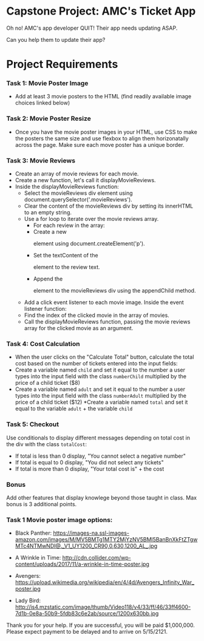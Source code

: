 # Capstone Project: AMC's Ticket App

Oh no! AMC's app developer QUIT! Their app needs updating ASAP.

Can you help them to update their app?

# Project Requirements

### Task 1: Movie Poster Image
* Add at least 3 movie posters to the HTML (find readily available image choices linked below)

### Task 2: Movie Poster Resize
* Once you have the movie poster images in your HTML, use CSS to make the posters the same size and use flexbox to align them horizonatally across the page. Make sure each move poster has a unique border.

### Task 3: Movie Reviews
* Create an array of movie reviews for each movie.
* Create a new function, let's call it displayMovieReviews.
* Inside the displayMovieReviews function:
  - Select the movieReviews div element using document.querySelector('.movieReviews').
  - Clear the content of the movieReviews div by setting its innerHTML to an empty string.
  - Use a for loop to iterate over the movie reviews array.
    - For each review in the array:
    - Create a new <p> element using document.createElement('p').
    - Set the textContent of the <p> element to the review text.
    - Append the <p> element to the movieReviews div using the appendChild method.
  - Add a click event listener to each movie image. Inside the event listener function:
  - Find the index of the clicked movie in the array of movies.
  - Call the displayMovieReviews function, passing the movie reviews array for the clicked movie as an argument.

### Task 4: Cost Calculation
* When the user clicks on the "Calculate Total" button, calculate the total cost based on the number of tickets entered into the input fields: 
* Create a variable named `child` and set it equal to the number a user types into the input field with the class `numberChild` multiplied by the price of a child ticket ($8)
* Create a variable named `adult` and set it equal to the number a user types into the input field with the class `numberAdult` multiplied by the price of a child ticket ($12)
*Create a variable named `total` and set it equal to the variable `adult` + the variable `child`

### Task 5: Checkout
Use conditionals to display different messages depending on total cost in the div with the class `totalCost`:
* If total is less than 0 display, "You cannot select a negative number"
* If total  is equal to 0 display, "You did not select any tickets"
* If total  is more than 0 display, "Your total cost is" + the cost

### Bonus
Add other features that display knowlege beyond those taught in class. Max bonus is 3 additional points.


### Task 1 Movie poster image options:
* Black Panther:
https://images-na.ssl-images-amazon.com/images/M/MV5BMTg1MTY2MjYzNV5BMl5BanBnXkFtZTgwMTc4NTMwNDI@._V1_UY1200_CR90,0,630,1200_AL_.jpg 

* A Wrinkle in Time:
http://cdn.collider.com/wp-content/uploads/2017/11/a-wrinkle-in-time-poster.jpg

* Avengers:
https://upload.wikimedia.org/wikipedia/en/4/4d/Avengers_Infinity_War_poster.jpg

* Lady Bird:
http://is4.mzstatic.com/image/thumb/Video118/v4/33/ff/46/33ff4600-7d1b-0e8a-50b9-5fdb83c6e2ab/source/1200x630bb.jpg

Thank you for your help. If you are successful, you will be paid $1,000,000. Please expect payment to be delayed and to arrive on 5/15/2121.